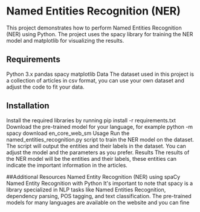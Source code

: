 # Named Entities Recognition (NER)
This project demonstrates how to perform Named Entities Recognition (NER) using Python. The project uses the spacy library for training the NER model and matplotlib for visualizing the results.

## Requirements
Python 3.x
pandas
spacy
matplotlib
Data
The dataset used in this project is a collection of articles in csv format, you can use your own dataset and adjust the code to fit your data.

## Installation
Install the required libraries by running pip install -r requirements.txt
Download the pre-trained model for your language, for example python -m spacy download en_core_web_sm
Usage
Run the named_entities_recognition.py script to train the NER model on the dataset.
The script will output the entities and their labels in the dataset.
You can adjust the model and the parameters as you prefer.
Results
The results of the NER model will be the entities and their labels, these entities can indicate the important information in the articles.

##Additional Resources
Named Entity Recognition (NER) using spaCy
Named Entity Recognition with Python
It's important to note that spacy is a library specialized in NLP tasks like Named Entities Recognition, dependency parsing, POS tagging, and text classification. The pre-trained models for many languages are available on the website and you can fine
